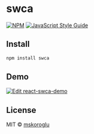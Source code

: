 # swca

[![NPM](https://img.shields.io/npm/v/swca.svg)](https://www.npmjs.com/package/swca) [![JavaScript Style Guide](https://img.shields.io/badge/code_style-standard-brightgreen.svg)](https://standardjs.com)

## Install

```bash
npm install swca
```

## Demo

[![Edit react-swca-demo](https://codesandbox.io/static/img/play-codesandbox.svg)](https://codesandbox.io/s/currying-fast-n6442?fontsize=14&hidenavigation=1&theme=dark)

## License

MIT © [mskoroglu](https://github.com/mskoroglu)
